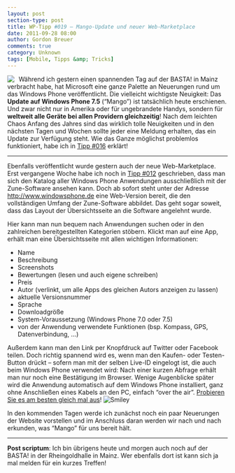 ```yaml
---
layout: post
section-type: post
title: WP-Tipp #019 – Mango-Update und neuer Web-Marketplace
date: 2011-09-28 08:00
author: Gordon Breuer
comments: true
category: Unknown
tags: [Mobile, Tipps &amp; Tricks]
---
```

<p><img style="margin: 0px 10px 0px 0px; display: inline; float: left" align="left" src="http://anheledirwp.blob.core.windows.net/wordpress/2011/09/sonstiges1.png" /></p>  <p>Während ich gestern einen spannenden Tag auf der BASTA! in Mainz verbracht habe, hat Microsoft eine ganze Palette an Neuerungen rund um das Windows Phone veröffentlicht. Die vielleicht wichtigste Neuigkeit: Das <strong>Update auf Windows Phone 7.5</strong> (“Mango”) ist tatsächlich heute erschienen. Und zwar nicht nur in Amerika oder für ungebrandete Handys, sondern für <strong>weltweit alle Geräte bei allen Providern gleichzeitig</strong>! Nach dem leichten Chaos Anfang des Jahres sind das wirklich tolle Neuigkeiten und in den nächsten Tagen und Wochen sollte jeder eine Meldung erhalten, das ein Update zur Verfügung steht. Wie das Ganze möglichst problemlos funktioniert, habe ich in <a href="/post/2011/09/23/WP-Tipp-016-%E2%80%93-Das-Windows-Phone-aktualisieren.aspx">Tipp #016</a> erklärt!</p>  <p>   <hr />Ebenfalls veröffentlicht wurde gestern auch der neue Web-Marketplace. Erst vergangene Woche habe ich noch in <a href="/post/2011/09/19/WP7-Tipp-012-%E2%80%93-Wozu-die-Zune-Software.aspx">Tipp #012</a> geschrieben, dass man sich den Katalog aller Windows Phone Anwendungen ausschließlich mit der Zune-Software ansehen kann. Doch ab sofort steht unter der Adresse <a href="http://www.windowsphone.com/de-DE/marketplace">http://www.windowsphone.de</a> eine Web-Version bereit, die den vollständigen Umfang der Zune-Software abbildet. Das geht sogar soweit, dass das Layout der Übersichtsseite an die Software angelehnt wurde.</p>  <p> Hier kann man nun bequem nach Anwendungen suchen oder in den zahlreichen bereitgestellten Kategorien stöbern. Klickt man auf eine App, erhält man eine Übersichtsseite mit allen wichtigen Informationen:</p>  <ul>   <li>Name</li>    <li>Beschreibung</li>    <li>Screenshots</li>    <li>Bewertungen (lesen und auch eigene schreiben)</li>    <li>Preis</li>    <li>Autor (verlinkt, um alle Apps des gleichen Autors anzeigen zu lassen)</li>    <li>aktuelle Versionsnummer</li>    <li>Sprache</li>    <li>Downloadgröße</li>    <li>System-Voraussetzung (Windows Phone 7.0 oder 7.5)</li>    <li>von der Anwendung verwendete Funktionen (bsp. Kompass, GPS, Datenverbindung, …)</li> </ul>  <p>Außerdem kann man den Link per Knopfdruck auf Twitter oder Facebook teilen. Doch richtig spannend wird es, wenn man den Kaufen- oder Testen-Button drückt – sofern man mit der selben Live-ID eingelogt ist, die auch beim Windows Phone verwendet wird: Nach einer kurzen Abfrage erhält man nur noch eine Bestätigung im Browser. Wenige Augenblicke später wird die Anwendung automatisch auf dem Windows Phone installiert, ganz ohne Anschließen eines Kabels an den PC, einfach “over the air”. <a href="http://www.windowsphone.com/de-DE/apps/ae383e79-bf39-e011-854c-00237de2db9e">Probieren Sie es am besten gleich mal aus</a>! <img style="border-bottom-style: none; border-left-style: none; border-top-style: none; border-right-style: none" class="wlEmoticon wlEmoticon-smile" alt="Smiley" src="http://anheledirwp.blob.core.windows.net/wordpress/2011/09/wlEmoticon-smile1.png" /></p>  <p>In den kommenden Tagen werde ich zunächst noch ein paar Neuerungen der Website vorstellen und im Anschluss daran werden wir nach und nach erkunden, was “Mango” für uns bereit hält.</p>  <hr /><strong>Post scriptum</strong>: Ich bin übrigens heute und morgen auch noch auf der BASTA! in der Rheingoldhalle in Mainz. Wer ebenfalls dort ist kann sich ja mal melden für ein kurzes Treffen!
